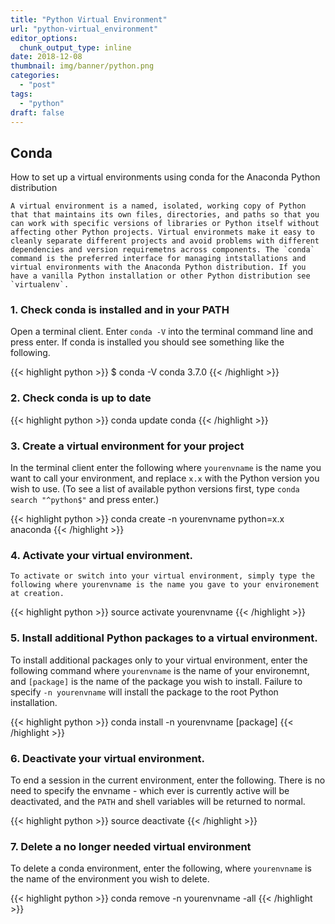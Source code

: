 ```yaml
---
title: "Python Virtual Environment"
url: "python-virtual_environment"
editor_options: 
  chunk_output_type: inline
date: 2018-12-08
thumbnail: img/banner/python.png
categories:
  - "post"
tags:
  - "python"
draft: false
---
```


## Conda

How to set up a virtual environments using conda for the Anaconda Python distribution

    A virtual environment is a named, isolated, working copy of Python that that maintains its own files, directories, and paths so that you can work with specific versions of libraries or Python itself without affecting other Python projects. Virtual environmets make it easy to cleanly separate different projects and avoid problems with different dependencies and version requiremetns across components. The `conda` command is the preferred interface for managing intstallations and virtual environments with the Anaconda Python distribution. If you have a vanilla Python installation or other Python distribution see `virtualenv`.


### 1. Check conda is installed and in your PATH

Open a terminal client.
Enter `conda -V` into the terminal command line and press enter.
If conda is installed you should see something like the following.

{{< highlight python >}}
$ conda -V
conda 3.7.0
{{< /highlight >}}

### 2. Check conda is up to date

{{< highlight python >}}
conda update conda
{{< /highlight >}}

### 3. Create a virtual environment for your project

In the terminal client enter the following where `yourenvname` is the name you want to call your environment, and replace `x.x` with the Python version you wish to use. 
(To see a list of available python versions first, type `conda search "^python$"` and press enter.)

{{< highlight python >}}
conda create -n yourenvname python=x.x anaconda
{{< /highlight >}}

### 4. Activate your virtual environment.

    To activate or switch into your virtual environment, simply type the following where yourenvname is the name you gave to your environement at creation.

{{< highlight python >}}
source activate yourenvname
{{< /highlight >}}


### 5. Install additional Python packages to a virtual environment.

To install additional packages only to your virtual environment, enter the following command where `yourenvname` is the name of your environemnt, and `[package]` is the name of the package you wish to install. Failure to specify `-n yourenvname` will install the package to the root Python installation.

{{< highlight python >}}
conda install -n yourenvname [package]
{{< /highlight >}}

### 6. Deactivate your virtual environment.

To end a session in the current environment, enter the following. There is no need to specify the envname - which ever is currently active will be deactivated, and the `PATH` and shell variables will be returned to normal.

{{< highlight python >}}
source deactivate
{{< /highlight >}}

### 7. Delete a no longer needed virtual environment

To delete a conda environment, enter the following, where `yourenvname` is the name of the environment you wish to delete.

{{< highlight python >}}
conda remove -n yourenvname -all
{{< /highlight >}}

